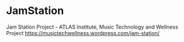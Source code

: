 # JamStation
Jam Station Project - ATLAS Institute, Music Technology and Wellness Project
https://musictechwellness.wordpress.com/jam-station/
